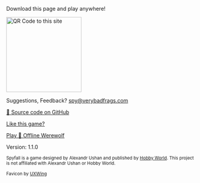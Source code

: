 Download this page and play anywhere!

<img src="https://spy.verybadfrags.com/qr.svg" alt="QR Code to this site" width="200"/>

Suggestions, Feedback? <spy@verybadfrags.com>

<a href="https://github.com/VeryBadFrags/offline-spy" target="_blank" rel="noopener noreferrer">🐙 Source code on GitHub</a>

<a href="https://www.buymeacoffee.com/verybadfrags" target="_blank" rel="noopener noreferrer">Like this game?</a>

[Play 🐺 Offline Werewolf](https://wolf.verybadfrags.com)

Version: 1.1.0

<small>Spyfall is a game designed by Alexandr Ushan and published by <a href="https://hwint.ru/portfolio-item/spyfall/" target="_blank" rel="noopener noreferrer">Hobby World</a>. This project is not affiliated with Alexandr Ushan or Hobby World.</small>

<small>Favicon by <a href="https://uxwing.com/" target="_blank" rel="noopener noreferrer">UXWing</a></small>
